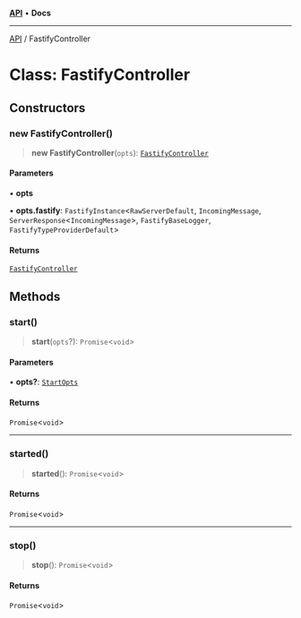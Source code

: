 [**API**](../README.md) • **Docs**

***

[API](../README.md) / FastifyController

# Class: FastifyController

## Constructors

### new FastifyController()

> **new FastifyController**(`opts`): [`FastifyController`](FastifyController.md)

#### Parameters

• **opts**

• **opts.fastify**: `FastifyInstance`\<`RawServerDefault`, `IncomingMessage`, `ServerResponse`\<`IncomingMessage`\>, `FastifyBaseLogger`, `FastifyTypeProviderDefault`\>

#### Returns

[`FastifyController`](FastifyController.md)

## Methods

### start()

> **start**(`opts`?): `Promise`\<`void`\>

#### Parameters

• **opts?**: [`StartOpts`](../-internal-/interfaces/StartOpts.md)

#### Returns

`Promise`\<`void`\>

***

### started()

> **started**(): `Promise`\<`void`\>

#### Returns

`Promise`\<`void`\>

***

### stop()

> **stop**(): `Promise`\<`void`\>

#### Returns

`Promise`\<`void`\>
